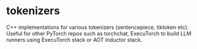 # tokenizers
C++ implementations for various tokenizers (sentencepiece, tiktoken etc). Useful for other PyTorch repos such as torchchat, ExecuTorch to build LLM runners using ExecuTorch stack or AOT Inductor stack.
